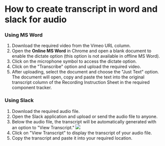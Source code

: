 # How to create transcript in word and slack for audio

### Using MS Word

1.  Download the required video from the Vimeo URL column.
2.  Open the **Online MS Word** in Chrome and open a blank document to enable the dictate option (this option is not available in offline MS Word).
3.  Click on the microphone symbol to access the dictate option.
4.  Click on the "Transcribe" option and upload the required video.
5.  After uploading, select the document and choose the "Just Text" option. The document will open, copy and paste the text into the original transcript column of the Recording Instruction Sheet in the required component tracker.

### Using Slack

1.  Download the required audio file.
2.  Open the Slack application and upload or send the audio file to anyone.
3.  Below the audio file, the transcript will be automatically generated with an option to "View Transcript."
![](https://i.gyazo.com/c75bd9b64e22cebd634f07900c60fb51.png) 
4.  Click on "View Transcript" to display the transcript of your audio file.
5.  Copy the transcript and paste it into your required location.
